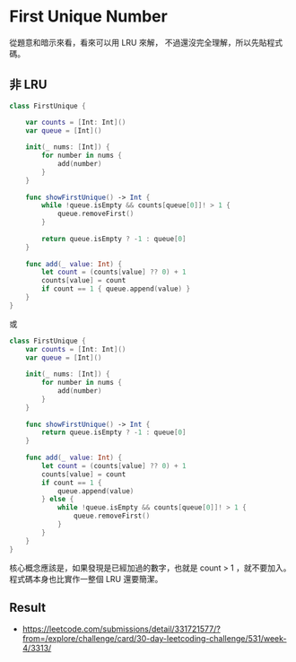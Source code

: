 # First Unique Number

從題意和暗示來看，看來可以用 LRU 來解，
不過還沒完全理解，所以先貼程式碼。

## 非 LRU

``` swift
class FirstUnique {

    var counts = [Int: Int]()
    var queue = [Int]()
    
    init(_ nums: [Int]) {
        for number in nums {
            add(number)
        }
    }
    
    func showFirstUnique() -> Int {
        while !queue.isEmpty && counts[queue[0]]! > 1 {
            queue.removeFirst()
        }
        
        return queue.isEmpty ? -1 : queue[0]
    }
    
    func add(_ value: Int) {
        let count = (counts[value] ?? 0) + 1
        counts[value] = count
        if count == 1 { queue.append(value) }
    }
}
```

或

``` swift
class FirstUnique {
    var counts = [Int: Int]()
    var queue = [Int]()
    
    init(_ nums: [Int]) {
        for number in nums {
            add(number)
        }
    }
    
    func showFirstUnique() -> Int {
        return queue.isEmpty ? -1 : queue[0]
    }
    
    func add(_ value: Int) {
        let count = (counts[value] ?? 0) + 1
        counts[value] = count
        if count == 1 {
            queue.append(value) 
        } else {
            while !queue.isEmpty && counts[queue[0]]! > 1 {
                queue.removeFirst()
            }
        }
    }
}
```

核心概念應該是，如果發現是已經加過的數字，也就是 count > 1 ，就不要加入。
程式碼本身也比實作一整個 LRU 還要簡潔。

## Result

- https://leetcode.com/submissions/detail/331721577/?from=/explore/challenge/card/30-day-leetcoding-challenge/531/week-4/3313/
